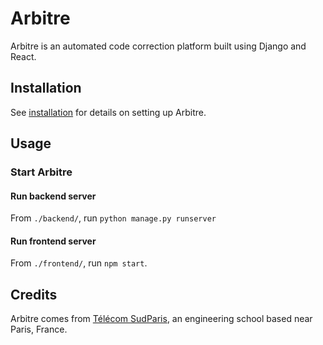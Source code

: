 # Arbitre

Arbitre is an automated code correction platform built using Django and React.

## Installation

See [installation](./config/README.md) for details on setting up Arbitre.

## Usage

### Start Arbitre

#### Run backend server

From `./backend/`, run `python manage.py runserver`

#### Run frontend server

From `./frontend/`, run `npm start`.

## Credits

Arbitre comes from [Télécom SudParis](https://www.telecom-sudparis.eu/), an engineering school based near Paris, France.